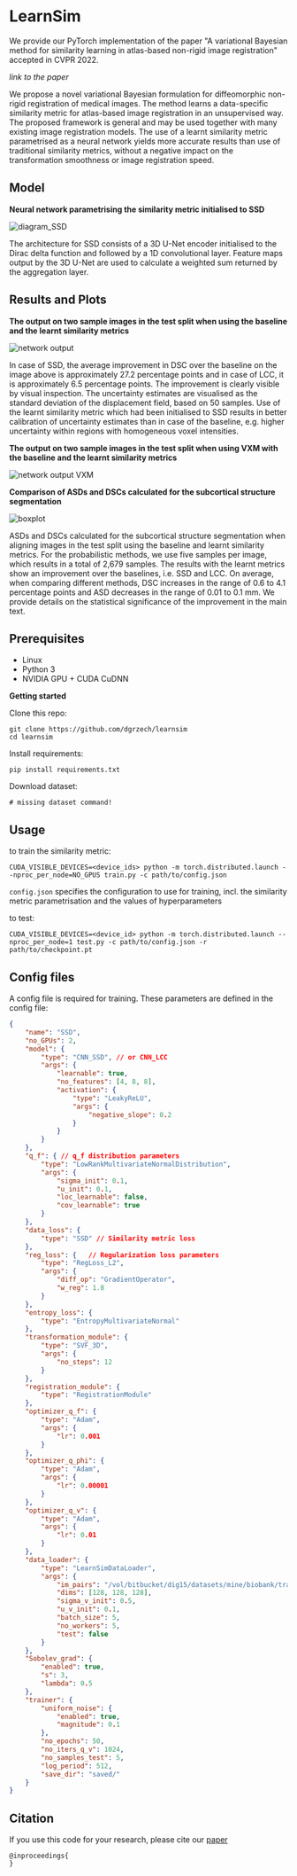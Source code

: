 LearnSim
============

We provide our PyTorch implementation of the paper 
"A variational Bayesian method for similarity learning in atlas-based non-rigid image registration" accepted in CVPR 2022.

*link to the paper*

We propose a novel variational Bayesian formulation for diffeomorphic non-rigid registration of medical images. The method learns a data-specific similarity metric for atlas-based image registration in an unsupervised way. The proposed framework is general and may be used together with many existing image registration models. The use of a learnt similarity metric parametrised as a neural network yields more accurate results than use of traditional similarity metrics, without a negative impact on the transformation smoothness or image registration speed.


Model
---------

**Neural network parametrising the similarity metric initialised to SSD**

![diagram_SSD](images/diagram_SSD.png)

The architecture for SSD consists of a 3D U-Net encoder initialised to the Dirac delta function and followed by a 1D convolutional layer. Feature maps output by the 3D U-Net are used to calculate a weighted sum returned by the aggregation layer.

Results and Plots
------------

**The output on two sample images in the test split when using the baseline and the learnt similarity metrics**

![network output](images/learnsim_outputs.png)

In case of SSD, the average improvement in DSC over the baseline on the image above is approximately 27.2 percentage 
points and in case of LCC, it is approximately 6.5 percentage points. The improvement is clearly visible by visual 
inspection. The uncertainty estimates are visualised as the standard deviation of the displacement field, 
based on 50 samples. Use of the learnt similarity metric which had been initialised to SSD results in better calibration of uncertainty estimates than in case of the baseline, e.g. higher uncertainty within regions with homogeneous voxel intensities.

**The output on two sample images in the test split when using VXM with the baseline and the learnt similarity metrics**

![network output VXM](images/learnsim_outputs_vxm.png)

**Comparison of ASDs and DSCs calculated for the subcortical structure segmentation**

![boxplot](images/learnsim_boxplot.png)

ASDs and DSCs calculated for the subcortical structure segmentation when aligning images in the test split using the baseline and learnt similarity metrics. For the probabilistic methods, we use five samples per image, which results in a total of 2,679 samples. The results with the learnt metrics show an improvement over the baselines, i.e. SSD and LCC. On average, when comparing different methods, DSC increases in the range of 0.6 to 4.1 percentage points and ASD decreases in the range of 0.01 to 0.1 mm. We provide details on the statistical significance of the improvement in the main text.

Prerequisites
-------------
- Linux
- Python 3
- NVIDIA GPU + CUDA CuDNN

**Getting started**

Clone this repo:

```
git clone https://github.com/dgrzech/learnsim
cd learnsim
```

Install requirements:
```
pip install requirements.txt
```

Download dataset:
```shell
# missing dataset command!
```

Usage
------------
to train the similarity metric:
```
CUDA_VISIBLE_DEVICES=<device_ids> python -m torch.distributed.launch --nproc_per_node=NO_GPUS train.py -c path/to/config.json
```

`config.json` specifies the configuration to use for training, incl. the similarity metric parametrisation and the values of hyperparameters

to test:
```
CUDA_VISIBLE_DEVICES=<device_id> python -m torch.distributed.launch --nproc_per_node=1 test.py -c path/to/config.json -r path/to/checkpoint.pt
```

Config files
-------------
A config file is required for training. These parameters are defined in the config file:
```json
{
	"name": "SSD",
	"no_GPUs": 2,
	"model": {
		"type": "CNN_SSD", // or CNN_LCC
		"args": {
			"learnable": true,
			"no_features": [4, 8, 8],
			"activation": {
				"type": "LeakyReLU",
				"args": {
					"negative_slope": 0.2
				}
			}
		}
	},
	"q_f": { // q_f distribution parameters
		"type": "LowRankMultivariateNormalDistribution",
		"args": {
			"sigma_init": 0.1,
			"u_init": 0.1,
			"loc_learnable": false,
			"cov_learnable": true
		}
	},
	"data_loss": {
		"type": "SSD" // Similarity metric loss
	},
	"reg_loss": {   // Regularization loss parameters
		"type": "RegLoss_L2",  
		"args": {
			"diff_op": "GradientOperator",
			"w_reg": 1.8
		}
	},
	"entropy_loss": {
		"type": "EntropyMultivariateNormal"
	},
	"transformation_module": {
		"type": "SVF_3D",
		"args": {
			"no_steps": 12
		}
	},
	"registration_module": {
		"type": "RegistrationModule"
	},
	"optimizer_q_f": {
		"type": "Adam",
		"args": {
			"lr": 0.001
		}
	},
	"optimizer_q_phi": {
		"type": "Adam",
		"args": {
			"lr": 0.00001
		}
	},
	"optimizer_q_v": {
		"type": "Adam",
		"args": {
			"lr": 0.01
		}
	},
	"data_loader": {
		"type": "LearnSimDataLoader",
		"args": {
			"im_pairs": "/vol/bitbucket/dig15/datasets/mine/biobank/train_biobank_1500.csv",
			"dims": [128, 128, 128],
			"sigma_v_init": 0.5,
			"u_v_init": 0.1,
			"batch_size": 5,
			"no_workers": 5,
			"test": false
		}
	},
	"Sobolev_grad": {
		"enabled": true,
		"s": 3,
		"lambda": 0.5
	},
	"trainer": {
		"uniform_noise": {
			"enabled": true,
			"magnitude": 0.1
		},
		"no_epochs": 50,
		"no_iters_q_v": 1024,
		"no_samples_test": 5,
		"log_period": 512,
		"save_dir": "saved/"
	}
}

```

Citation
-------------

If you use this code for your research, please cite our [paper](http://scholar.google.com)

```
@inproceedings{  
}
```